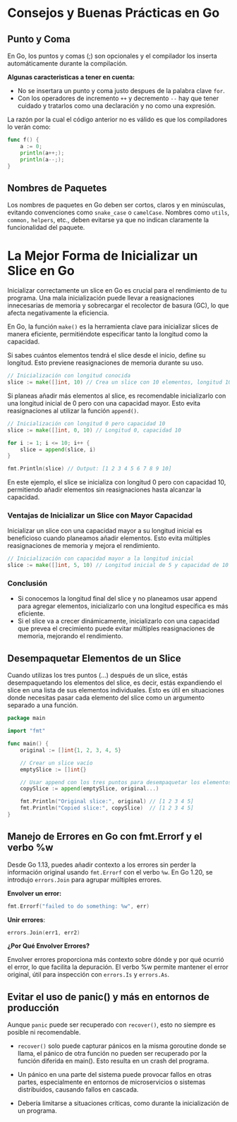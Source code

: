 # Consejos y Buenas Prácticas en Go

## Punto y Coma

En Go, los puntos y comas (;) son opcionales y el compilador los inserta automáticamente durante la compilación.

**Algunas caracteristicas a tener en cuenta:**

- No se insertara un punto y coma justo despues de la palabra clave `for`.
- Con los operadores de incremento `++` y decremento `--` hay que tener cuidado y tratarlos como una declaración y no como una expresión.

La razón por la cual el código anterior no es válido es que los compiladores lo verán como:

```go
func f() {
    a := 0;
    println(a++;);
    println(a--;);
}
```

## Nombres de Paquetes

Los nombres de paquetes en Go deben ser cortos, claros y en minúsculas, evitando convenciones como `snake_case` o `camelCase`. Nombres como `utils`, `common,` `helpers`, etc., deben evitarse ya que no indican claramente la funcionalidad del paquete.

# La Mejor Forma de Inicializar un Slice en Go

Inicializar correctamente un slice en Go es crucial para el rendimiento de tu programa. Una mala inicialización puede llevar a reasignaciones innecesarias de memoria y sobrecargar el recolector de basura (GC), lo que afecta negativamente la eficiencia.

En Go, la función `make()` es la herramienta clave para inicializar slices de manera eficiente, permitiéndote especificar tanto la longitud como la capacidad.

Si sabes cuántos elementos tendrá el slice desde el inicio, define su longitud. Esto previene reasignaciones de memoria durante su uso.

```go
// Inicialización con longitud conocida
slice := make([]int, 10) // Crea un slice con 10 elementos, longitud 10 y capacidad 10
```

Si planeas añadir más elementos al slice, es recomendable inicializarlo con una longitud inicial de 0 pero con una capacidad mayor. Esto evita reasignaciones al utilizar la función `append()`.

```go
// Inicialización con longitud 0 pero capacidad 10
slice := make([]int, 0, 10) // Longitud 0, capacidad 10

for i := 1; i <= 10; i++ {
    slice = append(slice, i)
}

fmt.Println(slice) // Output: [1 2 3 4 5 6 7 8 9 10]
```

En este ejemplo, el slice se inicializa con longitud 0 pero con capacidad 10, permitiendo añadir elementos sin reasignaciones hasta alcanzar la capacidad.

### Ventajas de Inicializar un Slice con Mayor Capacidad

Inicializar un slice con una capacidad mayor a su longitud inicial es beneficioso cuando planeamos añadir elementos. Esto evita múltiples reasignaciones de memoria y mejora el rendimiento.

```go
// Inicialización con capacidad mayor a la longitud inicial
slice := make([]int, 5, 10) // Longitud inicial de 5 y capacidad de 10
```

### Conclusión

- Si conocemos la longitud final del slice y no planeamos usar append para agregar elementos, inicializarlo con una longitud específica es más eficiente.
- Si el slice va a crecer dinámicamente, inicializarlo con una capacidad que prevea el crecimiento puede evitar múltiples reasignaciones de memoria, mejorando el rendimiento.

## Desempaquetar Elementos de un Slice

Cuando utilizas los tres puntos (...) después de un slice, estás desempaquetando los elementos del slice, es decir, estás expandiendo el slice en una lista de sus elementos individuales. Esto es útil en situaciones donde necesitas pasar cada elemento del slice como un argumento separado a una función.

```go
package main

import "fmt"

func main() {
    original := []int{1, 2, 3, 4, 5}

    // Crear un slice vacío
    emptySlice := []int{}

    // Usar append con los tres puntos para desempaquetar los elementos del slice
    copySlice := append(emptySlice, original...)

    fmt.Println("Original slice:", original) // [1 2 3 4 5]
    fmt.Println("Copied slice:", copySlice)  // [1 2 3 4 5]
}
```

## Manejo de Errores en Go con fmt.Errorf y el verbo %w

Desde Go 1.13, puedes añadir contexto a los errores sin perder la información original usando `fmt.Errorf` con el verbo `%w`. En Go 1.20, se introdujo `errors.Join` para agrupar múltiples errores.

**Envolver un error:**

```go
fmt.Errorf("failed to do something: %w", err)
```

**Unir errores**:

```go
errors.Join(err1, err2)
```

**¿Por Qué Envolver Errores?**

Envolver errores proporciona más contexto sobre dónde y por qué ocurrió el error, lo que facilita la depuración. El verbo %w permite mantener el error original, útil para inspección con `errors.Is` y `errors.As`.

## Evitar el uso de panic() y más en entornos de producción

Aunque `panic` puede ser recuperado con `recover()`, esto no siempre es posible ni recomendable.

- `recover()` solo puede capturar pánicos en la misma goroutine donde se llama, el pánico de otra función no pueden ser recuperado por la función diferida en main(). Esto resulta en un crash del programa.

- Un pánico en una parte del sistema puede provocar fallos en otras partes, especialmente en entornos de microservicios o sistemas distribuidos, causando fallos en cascada.

- Debería limitarse a situaciones críticas, como durante la inicialización de un programa.

